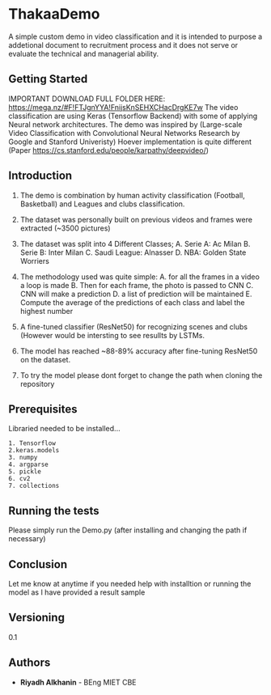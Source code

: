 # ThakaaDemo
A simple custom demo in video classification and it is intended to purpose a addetional document to recruitment process and it does not serve or evaluate the technical and managerial ability.  

## Getting Started
 IMPORTANT DOWNLOAD FULL FOLDER HERE: https://mega.nz/#F!FTJgnYYA!FnijsKnSEHXCHacDrgKE7w
The video classification are using Keras (Tensorflow Backend) with some of applying Neural network architectures. The demo was inspired by (Large-scale Video Classification with Convolutional Neural Networks Research by Google and Stanford Univeristy) Hoever implementation is quite different (Paper https://cs.stanford.edu/people/karpathy/deepvideo/)


## Introduction

1. The demo is combination by human activity classification (Football, Basketball) and Leagues and clubs classification. 
2. The dataset was personally built on previous videos and frames were extracted (~3500 pictures) 
3. The dataset was split into 4 Different Classes;
 A. Serie A: Ac Milan 
 B. Serie B: Inter Milan 
 C. Saudi League: Alnasser 
 D. NBA: Golden State Worriers
 
4. The methodology used was quite simple:
 A. for all the frames in a video a loop is made
 B. Then for each frame, the photo is passed to CNN
 C. CNN will make a prediction
 D. a list of prediction will be maintained 
 E. Compute the average of the predictions of each class and label the highest number
 
5.  A fine-tuned classifier (ResNet50) for recognizing scenes and clubs (However would be intersting to see resullts by LSTMs.
6. The model has reached ~88-89% accuracy after fine-tuning ResNet50 on the dataset.
7. To try the model please dont forget to change the path when cloning the repository


## Prerequisites

Libraried needed to be installed...

```
1. Tensorflow
2.keras.models 
3. numpy
4. argparse
5. pickle
6. cv2
7. collections
```


## Running the tests

Please simply run the Demo.py (after installing and changing the path if necessary) 


## Conclusion 

Let me know at anytime if you needed help with installtion or running the model as I have provided a result sample

## Versioning

0.1

## Authors

* **Riyadh Alkhanin** - BEng MIET CBE



